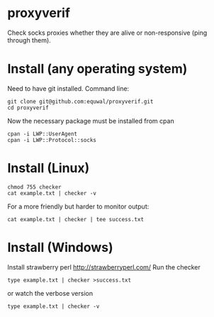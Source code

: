 # proxyverif
Check socks proxies whether they are alive or non-responsive (ping through them).

# Install (any operating system)
Need to have git installed. Command line:
``` shell
git clone git@github.com:equwal/proxyverif.git
cd proxyverif
```
Now the necessary package must be installed from cpan

``` shell
cpan -i LWP::UserAgent
cpan -i LWP::Protocol::socks
```

# Install (Linux)

``` shell
chmod 755 checker
cat example.txt | checker -v
```
For a more friendly but harder to monitor output:
``` shell
cat example.txt | checker | tee success.txt
```
# Install (Windows)
Install strawberry perl
http://strawberryperl.com/
Run the checker
``` shell
type example.txt | checker >success.txt
```
or watch the verbose version
``` shell
type example.txt | checker -v
```
